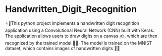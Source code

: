 # Handwritten_Digit_Recognition
⭐🐍This python project implements a handwritten digit recognition application using a Convolutional Neural Network (CNN) built with Keras. The application allows users to draw digits on a canvas ✍️, which are then recognized by the trained model 🤖✨. The model is trained on the MNIST dataset, which contains images of handwritten digits 🧑‍🎨

